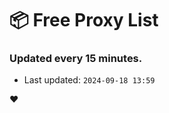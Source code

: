 # :package: Free Proxy List
### Updated every 15 minutes.

- Last updated: `2024-09-18 13:59`

:heart:
